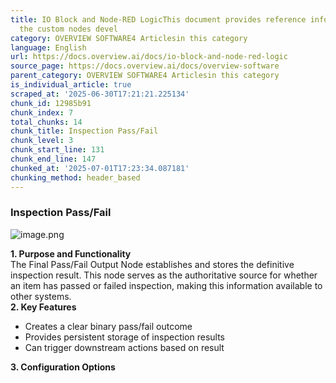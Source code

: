 ```yaml
---
title: IO Block and Node-RED LogicThis document provides reference information about
  the custom nodes devel
category: OVERVIEW SOFTWARE4 Articlesin this category
language: English
url: https://docs.overview.ai/docs/io-block-and-node-red-logic
source_page: https://docs.overview.ai/docs/overview-software
parent_category: OVERVIEW SOFTWARE4 Articlesin this category
is_individual_article: true
scraped_at: '2025-06-30T17:21:21.225134'
chunk_id: 12985b91
chunk_index: 7
total_chunks: 14
chunk_title: Inspection Pass/Fail
chunk_level: 3
chunk_start_line: 131
chunk_end_line: 147
chunked_at: '2025-07-01T17:23:34.087181'
chunking_method: header_based
---
```


### Inspection Pass/Fail

![image.png](https://cdn.document360.io/863daf20-40fe-49e9-9c91-e3c6cfba55d1/Images/Documentation/image%28216%29.png)

**1\. Purpose and Functionality**  
The Final Pass/Fail Output Node establishes and stores the definitive inspection result. This node serves as the authoritative source for whether an item has passed or failed inspection, making this information available to other systems.  
**2\. Key Features**

  * Creates a clear binary pass/fail outcome
  * Provides persistent storage of inspection results
  * Can trigger downstream actions based on result



**3\. Configuration Options**
